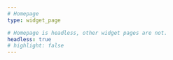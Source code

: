 ```yaml
---
# Homepage
type: widget_page

# Homepage is headless, other widget pages are not.
headless: true
# highlight: false
---
```

